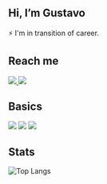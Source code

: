 
 ## Hi, I’m Gustavo
 
 :zap: I'm in transition of career.
 
## Reach me

<a href="https://www.linkedin.com/in/gustavorochac" alt="linkedin" target="_blank">
<img src="https://img.shields.io/badge/LinkedIn-0077B5?style=for-the-badge&logo=linkedin&logoColor=white" />
</a> 

<a href="mailto:gustavohe.rocha@gmail.com" alt="gmail" target="_blank">
<img src="https://img.shields.io/badge/Gmail-D14836?style=for-the-badge&logo=gmail&logoColor=white" />
</a>

## Basics 

<p>
  <img src="https://img.shields.io/badge/HTML5-E34F26?style=for-the-badge&logo=html5&logoColor=white" />
  <img src="https://img.shields.io/badge/CSS3-1572B6?style=for-the-badge&logo=css3&logoColor=white" />
  <img src="https://img.shields.io/badge/JavaScript-323330?style=for-the-badge&logo=javascript&logoColor=F7DF1E" />
</p>

## Stats

![Top Langs](https://github-readme-stats-sigma-five.vercel.app/api/top-langs/?username=gu-rocha&layout=compact&theme=omni)



<!---
Gu-Rocha/Gu-Rocha is a ✨ special ✨ repository because its `README.md` (this file) appears on your GitHub profile.
You can click the Preview link to take a look at your changes.
--->

